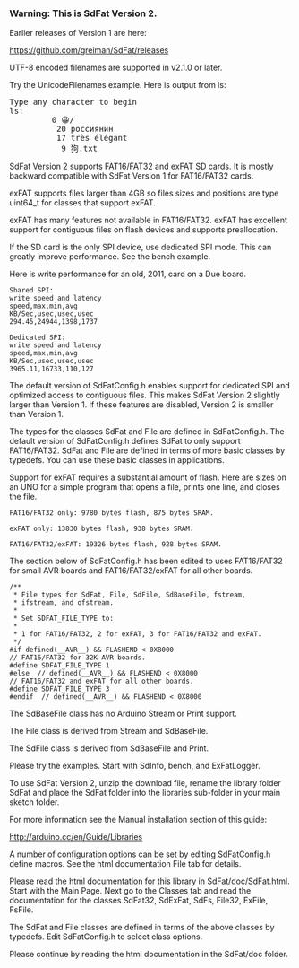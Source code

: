### Warning: This is SdFat Version 2.

Earlier releases of Version 1 are here:

https://github.com/greiman/SdFat/releases

UTF-8 encoded filenames are supported in v2.1.0 or later.

Try the UnicodeFilenames example.  Here is output from ls:
<pre>
Type any character to begin
ls:
         0 😀/
          20 россиянин
          17 très élégant
           9 狗.txt
</pre>

SdFat Version 2 supports FAT16/FAT32 and exFAT SD cards. It is mostly
backward compatible with SdFat Version 1 for FAT16/FAT32 cards.

exFAT supports files larger than 4GB so files sizes and positions are
type uint64_t for classes that support exFAT.

exFAT has many features not available in FAT16/FAT32.  exFAT has excellent
support for contiguous files on flash devices and supports preallocation.

If the SD card is the only SPI device, use dedicated SPI mode. This can
greatly improve performance. See the bench example.

Here is write performance for an old, 2011, card on a Due board.
```
Shared SPI:
write speed and latency
speed,max,min,avg
KB/Sec,usec,usec,usec
294.45,24944,1398,1737

Dedicated SPI:
write speed and latency
speed,max,min,avg
KB/Sec,usec,usec,usec
3965.11,16733,110,127
```
The default version of SdFatConfig.h enables support for dedicated SPI and
optimized access to contiguous files.  This makes SdFat Version 2 slightly
larger than Version 1.  If these features are disabled, Version 2 is smaller
than Version 1.

The types for the classes SdFat and File are defined in SdFatConfig.h.
The default version of SdFatConfig.h defines SdFat to only support FAT16/FAT32.
SdFat and File are defined in terms of more basic classes by typedefs.  You
can use these basic classes in applications.

Support for exFAT requires a substantial amount of flash.  Here are sizes on
an UNO for a simple program that opens a file, prints one line, and closes
the file.
```
FAT16/FAT32 only: 9780 bytes flash, 875 bytes SRAM.

exFAT only: 13830 bytes flash, 938 bytes SRAM.

FAT16/FAT32/exFAT: 19326 bytes flash, 928 bytes SRAM.
```
The section below of SdFatConfig.h has been edited to uses FAT16/FAT32 for
small AVR boards and FAT16/FAT32/exFAT for all other boards.
```
/**
 * File types for SdFat, File, SdFile, SdBaseFile, fstream,
 * ifstream, and ofstream.
 *
 * Set SDFAT_FILE_TYPE to:
 *
 * 1 for FAT16/FAT32, 2 for exFAT, 3 for FAT16/FAT32 and exFAT.
 */
#if defined(__AVR__) && FLASHEND < 0X8000
// FAT16/FAT32 for 32K AVR boards.
#define SDFAT_FILE_TYPE 1
#else  // defined(__AVR__) && FLASHEND < 0X8000
// FAT16/FAT32 and exFAT for all other boards.
#define SDFAT_FILE_TYPE 3
#endif  // defined(__AVR__) && FLASHEND < 0X8000
```
The SdBaseFile class has no Arduino Stream or Print support.

The File class is derived from Stream and SdBaseFile.

The SdFile class is derived from SdBaseFile and Print.

Please try the examples.  Start with SdInfo, bench, and ExFatLogger.

To use SdFat Version 2, unzip the download file, rename the library folder
SdFat and place the SdFat folder into the libraries sub-folder in your main
sketch folder.

For more information see the Manual installation section of this guide:

http://arduino.cc/en/Guide/Libraries

A number of configuration options can be set by editing SdFatConfig.h
define macros.  See the html documentation File tab for details.

Please read the html documentation for this library in SdFat/doc/SdFat.html.
Start with the  Main Page.  Next go to the Classes tab and read the
documentation for the classes SdFat32, SdExFat, SdFs, File32, ExFile, FsFile.

The SdFat and File classes are defined in terms of the above classes by
typedefs. Edit SdFatConfig.h to select class options.

Please continue by reading the html documentation in the SdFat/doc folder.
